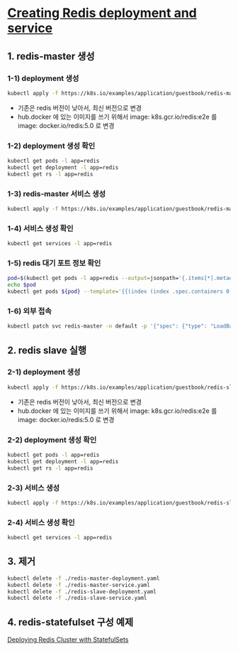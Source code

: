 # [Creating Redis deployment and service](https://kubernetes.io/docs/tasks/access-application-cluster/port-forward-access-application-cluster/)

## 1. redis-master 생성

### 1-1) deployment 생성

```sh
kubectl apply -f https://k8s.io/examples/application/guestbook/redis-master-deployment.yaml
```

- 기존은 redis 버전이 낮아서, 최신 버전으로 변경
- hub.docker 에 있는 이미지를 쓰기 위해서 image: k8s.gcr.io/redis:e2e 를 image: docker.io/redis:5.0 로 변경

### 1-2) deployment 생성 확인

```sh
kubectl get pods -l app=redis
kubectl get deployment -l app=redis
kubectl get rs -l app=redis
```

### 1-3) redis-master 서비스 생성

```sh
kubectl apply -f https://k8s.io/examples/application/guestbook/redis-master-service.yaml
```

### 1-4) 서비스 생성 확인

```sh
kubectl get services -l app=redis
```

### 1-5) redis 대기 포트 정보 확인

```sh
pod=$(kubectl get pods -l app=redis --output=jsonpath='{.items[*].metadata.name}')
echo $pod
kubectl get pods ${pod} --template='{{(index (index .spec.containers 0).ports 0).containerPort}}{{"\n"}}'
```

### 1-6) 외부 접속

```sh
kubectl patch svc redis-master -n default -p '{"spec": {"type": "LoadBalancer", "externalIPs":["192.168.0.80"]}}'
```

## 2. redis slave 실행

### 2-1) deployment 생성

```sh
kubectl apply -f https://k8s.io/examples/application/guestbook/redis-slave-deployment.yaml
```

- 기존은 redis 버전이 낮아서, 최신 버전으로 변경
- hub.docker 에 있는 이미지를 쓰기 위해서 image: k8s.gcr.io/redis:e2e 를 image: docker.io/redis:5.0 로 변경

### 2-2) deployment 생성 확인

```sh
kubectl get pods -l app=redis
kubectl get deployment -l app=redis
kubectl get rs -l app=redis
```

### 2-3) 서비스 생성

```sh
kubectl apply -f https://k8s.io/examples/application/guestbook/redis-slave-service.yaml
```

### 2-4) 서비스 생성 확인

```sh
kubectl get services -l app=redis
```

## 3. 제거

```sh
kubectl delete -f ./redis-master-deployment.yaml
kubectl delete -f ./redis-master-service.yaml
kubectl delete -f ./redis-slave-deployment.yaml
kubectl delete -f ./redis-slave-service.yaml
```

## 4. redis-statefulset 구성 예제

[Deploying Redis Cluster with StatefulSets](https://schoolofdevops.github.io/ultimate-kubernetes-bootcamp/13_redis_statefulset/)

